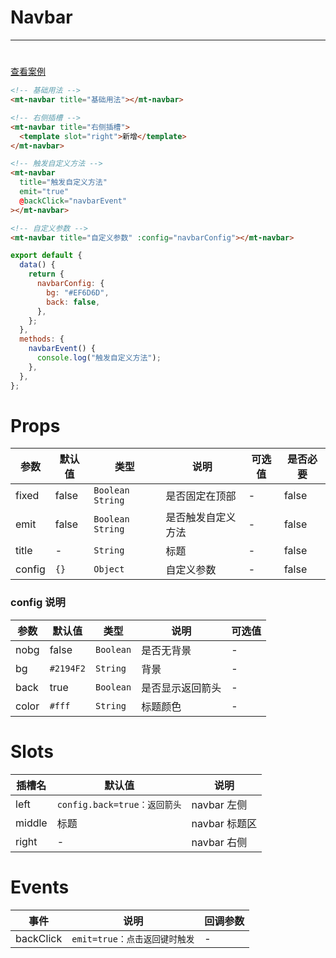 # Navbar

---

#

[查看案例](https://env-00jxgns8zjjt-static.normal.cloudstatic.cn/index.html#/pages/base/navbar)

```html
<!-- 基础用法 -->
<mt-navbar title="基础用法"></mt-navbar>

<!-- 右侧插槽 -->
<mt-navbar title="右侧插槽">
  <template slot="right">新增</template>
</mt-navbar>

<!-- 触发自定义方法 -->
<mt-navbar
  title="触发自定义方法"
  emit="true"
  @backClick="navbarEvent"
></mt-navbar>

<!-- 自定义参数 -->
<mt-navbar title="自定义参数" :config="navbarConfig"></mt-navbar>
```

```javascript
export default {
  data() {
    return {
      navbarConfig: {
        bg: "#EF6D6D",
        back: false,
      },
    };
  },
  methods: {
    navbarEvent() {
      console.log("触发自定义方法");
    },
  },
};
```

# Props

| 参数   | 默认值 | 类型               | 说明               | 可选值 | 是否必要 |
| ------ | ------ | ------------------ | ------------------ | ------ | -------- |
| fixed  | false  | `Boolean` `String` | 是否固定在顶部     | -      | false    |
| emit   | false  | `Boolean` `String` | 是否触发自定义方法 | -      | false    |
| title  | -      | `String`           | 标题               | -      | false    |
| config | `{}`   | `Object`           | 自定义参数         | -      | false    |

### config 说明

| 参数  | 默认值    | 类型      | 说明             | 可选值 |
| ----- | --------- | --------- | ---------------- | ------ |
| nobg  | false     | `Boolean` | 是否无背景       | -      |
| bg    | `#2194F2` | `String`  | 背景             | -      |
| back  | true      | `Boolean` | 是否显示返回箭头 | -      |
| color | `#fff`    | `String`  | 标题颜色         | -      |

# Slots

| 插槽名 | 默认值                       | 说明          |
| ------ | ---------------------------- | ------------- |
| left   | `config.back=true：返回箭头` | navbar 左侧   |
| middle | 标题                         | navbar 标题区 |
| right  | -                            | navbar 右侧   |

# Events

| 事件      | 说明                          | 回调参数 |
| --------- | ----------------------------- | -------- |
| backClick | `emit=true：点击返回键时触发` | -        |
